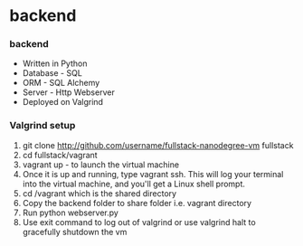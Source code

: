 # backend

### backend
- Written in Python
- Database - SQL
- ORM - SQL Alchemy
- Server - Http Webserver
- Deployed on Valgrind 

### Valgrind setup
1. git clone http://github.com/username/fullstack-nanodegree-vm fullstack
2. cd fullstack/vagrant
3. vagrant up - to launch the virtual machine
4. Once it is up and running, type vagrant ssh. This will log your terminal into the virtual machine, and you'll get a Linux shell prompt.
6. cd /vagrant which is the shared directory
5. Copy the backend folder to share folder i.e. vagrant directory
6. Run python webserver.py
7. Use exit command to log out of valgrind or use valgrind halt to gracefully shutdown the vm
